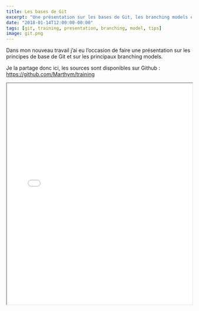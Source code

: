 ```yaml
---
title: Les bases de Git
excerpt: "Une présentation sur les bases de Git, les branching models et quelques astuces"
date: "2018-01-14T12:00:00-00:00"
tags: [git, training, presentation, branching, model, tips]
image: git.png
---
```


Dans mon nouveau travail j’ai eu l’occasion de faire une présentation sur les principes de base de Git et sur les principaux branching models.

Je la partage donc ici, les sources sont disponibles sur Github : <https://github.com/Marthym/training>

<iframe style="width: 100%;height: 600px;" src="//marthym.github.io/training/git-au-quotidien.html"></iframe>